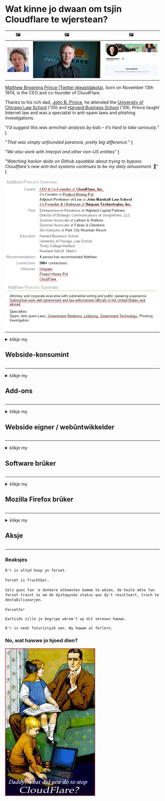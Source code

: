 # Wat kinne jo dwaan om tsjin Cloudflare te wjerstean?

| 🖼 | 🖼 | 🖼 |
| --- | --- | --- |
| ![](../image/matthew_prince_teen.jpg) | ![](../image/matthew_prince.jpg) | ![](../image/blockedbymatthewprince.jpg) |


[Matthew Browning Prince (Twitter @eastdakota)](https://twitter.com/eastdakota), born on November 13th 1974, is the CEO and co-founder of CloudFlare.

Thanks to his rich dad, [John B. Prince](http://web.archive.org/web/20081002173414/http://www.mufranchisee.com/article/453/), he attended the [University of Chicago Law School](https://en.wikipedia.org/wiki/University_of_Chicago_Law_School) ('00) and [Harvard Business School](https://en.wikipedia.org/wiki/Harvard_Business_School) ('09). Prince taught Internet law and was a specialist in anti-spam laws and phishing investigations.


"*I’d suggest this was armchair analysis by kids – it’s hard to take seriously.*" [t](https://www.theguardian.com/technology/2015/nov/19/cloudflare-accused-by-anonymous-helping-isis)

"*That was simply unfounded paranoia, pretty big difference.*"  [t](https://twitter.com/xxdesmus/status/992757936123359233)

"*We also work with Interpol and other non-US entities*" [t](https://twitter.com/eastdakota/status/1203028504184360960)

"*Watching hacker skids on Github squabble about trying to bypass Cloudflare's new anti-bot systems continues to be my daily amusement.* 🍿" [t](https://twitter.com/eastdakota/status/1273277839102656515)


![](../image/whoismp.jpg)

---


<details>
<summary>klikje my

## Webside-konsumint
</summary>


- As de webside dy't jo leuk fine Cloudflare brûkt, fertel se dan Cloudflare net te brûken.
  - Janken op sosjale media lykas Facebook, Reddit, Twitter as Mastodon makket gjin ferskil. [Aksjes binne lûder dan hashtags.](https://twitter.com/phyzonloop/status/1274132092490862594)
  - Besykje kontakt te meitsjen mei de eigner fan 'e webside as jo josels nuttich wolle meitsje.

[Cloudflare sei](https://github.com/Eloston/ungoogled-chromium/issues/783):
```
Wy riede oan dat jo kontakt opnimme mei de behearders foar de spesifike tsjinsten of siden wêrmei jo te krijen hawwe en jo ûnderfining diele.
```

[As jo ​​der net om freegje, wyt eigner fan webside dit probleem noait.](../PEOPLE.md)

![](../image/liberapay.jpg)

[Súksesfol foarbyld](https://counterpartytalk.org/t/turn-off-cloudflare-on-counterparty-co-plz/164/5).<br>
Jo hawwe in probleem? [Ferheegje jo stim no.](https://github.com/maraoz/maraoz.github.io/issues/1) Foarbyld hjirûnder.

```
Jo helpe gewoan sensuer en massatafersjoch fan bedriuwen.
https://codeberg.org/crimeflare/cloudflare-tor/src/branch/master/README.md
```

```
Jo webside is yn 'e privacy-misbrûkende privee muorre-tún fan CloudFlare.
https://codeberg.org/crimeflare/cloudflare-tor/
```

- Nim wat tiid om it privacybelied fan 'e webside te lêzen.
  - as de webside efter Cloudflare sit of as webside tsjinsten brûkt dy't ferbûn binne mei Cloudflare.

It moat útlizze wat de "Cloudflare" is, en freegje om tastimming om jo gegevens te dielen mei Cloudflare. As jo ​​dit net dogge, sil it fertrouwen brekke en de betreffende webside moat wurde foarkommen.

[In akseptabel foarbyld foar privacybelied is hjir](https://archive.is/bDlTz) ("Subprocessors" > "Entity Name")

```
Ik haw jo privacybelied lêzen en ik kin it wurd Cloudflare net fine.
Ik wegerje gegevens mei jo te dielen as jo myn gegevens trochgean oan Cloudflare.
https://codeberg.org/crimeflare/cloudflare-tor/
```

Dit is in foarbyld fan privacybelied dat it wurd Cloudflare net hat.
[Liberland Jobs](https://archive.is/daKIr) [privacy policy](https://docsend.com/view/feiwyte):

![](../image/cfwontobey.jpg)

Cloudflare hawwe in eigen privacybelied.
[Cloudflare hâldt fan doxxing minsken.](https://www.reddit.com/r/GamerGhazi/comments/2s64fe/be_wary_reporting_to_cloudflare/)

Hjir is in goed foarbyld foar it oanmeldformulier fan 'e webside.
AFAIK, nul webside doch dit. Sille jo se fertrouwe?

```
Troch te klikken op "Oanmelde foar XYZ", stimme jo yn mei ús tsjinstferliening en privacyferklearring.
Jo stimme ek yn om jo gegevens te dielen mei Cloudflare en stimt ek yn mei de privacyferklearring fan cloudflare.
As Cloudflare jo ynformaasje lekket of jo net litte ferbine mei ús servers, is it net ús skuld. [*]

[ Ynskriuwe ] [ ik bin it der net mei iens ]
```
[*] [PEOPLE.md](../PEOPLE.md)


- Besykje har tsjinst net te brûken. Unthâld dat jo wurde folge troch Cloudflare.
  - ["I'm in your TLS, sniffin' your passworz"](../image/iminurtls.jpg)

- Sykje nei oare webside. D'r binne alternativen en kânsen op it ynternet!

- Oertsjûgje jo freonen om Tor deistige basis te brûken.
  - Anonymiteit moat de standert wêze fan it iepen ynternet!
  - [Tink derom dat it Tor-projekt dit projekt net leuk fynt.](../HISTORY.md)

</details>

------

<details>
<summary>klikje my

## Add-ons
</summary>

- As jo ​​browser Firefox, Tor Browser as Ungoogled Chromium is, brûk dan ien fan dizze add-ons hjirûnder.
  - As jo ​​oare nije add-on wolle tafoegje, freegje it dan earst oer.


| Namme | Untwikkelder | Stypje | Kin blokkearje | Kin Notify | Chrome |
| -------- | -------- | -------- | -------- | -------- | -------- |
| [Bloku Cloudflaron MITM-Atakon](../subfiles/about.bcma.md) | #Addon | [ ? ](README.md) | **ja**     | **ja**     |  **ja** |
| [Ĉu ligoj estas vundeblaj al MITM-atako?](../subfiles/about.ismm.md) | #Addon | [ ? ](README.md) | Nee     | **ja**     |  **ja** |
| [Ĉu ĉi tiuj ligoj blokos Tor-uzanton?](../subfiles/about.isat.md) | #Addon | [ ? ](README.md) | Nee     | **ja**     |  **ja** |
| [Block Cloudflare MITM Attack](https://trac.torproject.org/projects/tor/attachment/ticket/24351/block_cloudflare_mitm_attack-1.0.14.1-an%2Bfx.xpi)<br>[**DELETED BY TOR PROJECT**](../HISTORY.md) | nullius | [ ? ](tool/block_cloudflare_mitm_fx), [Link](README.md) | **ja**     | **ja**     |  Nee |
| [TPRB](http://34ahehcli3epmhbu2wbl6kw6zdfl74iyc4vg3ja4xwhhst332z3knkyd.onion/) | Sw | [ ? ](http://34ahehcli3epmhbu2wbl6kw6zdfl74iyc4vg3ja4xwhhst332z3knkyd.onion/) | **ja**     | **ja**     |  Nee |
| [Detect Cloudflare](https://addons.mozilla.org/en-US/firefox/addon/detect-cloudflare/) | Frank Otto | [ ? ](https://github.com/traktofon/cf-detect) | Nee     | **ja**     |  Nee |
| [True Sight](https://addons.mozilla.org/en-US/firefox/addon/detect-cloudflare-plus/) | claustromaniac | [ ? ](https://github.com/claustromaniac/detect-cloudflare-plus) | Nee     | **ja**     |  Nee |
| [Which Cloudflare datacenter am I visiting?](https://addons.mozilla.org/en-US/firefox/addon/cf-pop/) | 依云 | [ ? ](https://github.com/lilydjwg/cf-pop) | Nee     | **ja**     |  Nee |


- "Decentraleyes" kin de ferbining mei "CDNJS (Cloudflare)" stopje.
  - It foarkomt dat in protte oanfragen netwurken berikke, en tsjinnet lokale bestannen om siden te brekken.
  - De ûntwikkelder antwurde: "[very concerning indeed](https://github.com/Synzvato/decentraleyes/issues/236#issuecomment-352049501)", "[widespread usage severely centralizes the web](https://github.com/Synzvato/decentraleyes/issues/251#issuecomment-366752049)"

- [Jo kinne Cloudflare-sertifikaat ek fuortsmite of wantrouwen fan jo Certificate Authority (CA).](https://www.ssl.com/how-to/remove-root-certificate-firefox/)

</details>

------

<details>
<summary>klikje my

## Webside eigner / webûntwikkelder
</summary>


![](../image/word_cloudflarefree.jpg)

- Brûk gjin Cloudflare-oplossing, Perioade.
  - Jo kinne better dan dat, net? [Hjir is hoe't jo abonneminten, plannen, domeinen as akkounts fan Cloudflare ferwiderje.](https://support.cloudflare.com/hc/en-us/articles/200167776-Removing-subscriptions-plans-domains-or-accounts)

| 🖼 | 🖼 |
| --- | --- |
| ![](../image/htmlalertcloudflare.jpg) | ![](../image/htmlalertcloudflare2.jpg) |

- Wolle jo mear klanten? Do wist wat te dwaan. Hint is "boppe rigel".
  - [Hoi, jo hawwe skreaun "Wy nimme jo privacy serieus" mar ik krige "Flater 403 Ferbeane anonyme proxy net tastien".](https://it.slashdot.org/story/19/02/19/0033255/stop-saying-we-take-your-privacy-and-security-seriously) Wêrom blokkearje jo Tor Or VPN? [En wêrom blokkearje jo tydlike e-post?](http://nomdjgwjvyvlvmkolbyp3rocn2ld7fnlidlt2jjyotn3qqsvzs2gmuyd.onion/mail/)

![](../image/anonexist.jpg)

- Mei Cloudflare sil de kâns op in útfal fergrutsje. Besikers kinne gjin tagong krije ta jo webside as jo server leech is as Cloudflare down is.
  - [Tochten jo wier dat Cloudflare noait delgie?](https://www.ibtimes.com/cloudflare-down-not-working-sites-producing-504-gateway-timeout-errors-2618008) [Another](https://twitter.com/Jedduff/status/1097875615997399040) [sample](https://twitter.com/search?f=tweets&vertical=default&q=Cloudflare%20is%20having%20problems). [Need more](../PEOPLE.md)?

![](../image/cloudflareinternalerror.jpg)

- Troch Cloudflare te brûken om jo "API-tsjinst", "software-update-server" of "RSS-feed" te proxyen, sil jo klant skea dwaan. In klant belle dy en sei "Ik kin jo API net mear brûke", en jo hawwe gjin idee wat der bart. Cloudflare kin jo klant swijend blokkearje. Tinke jo dat it goed is?
  - D'r binne in soad RSS-lêzer kliïnt en RSS-lêzer online tsjinsten. Wêrom publisearje jo RSS-feed as jo minsken net ynskriuwe?

![](../image/rssfeedovercf.jpg)

- Binne jo HTTPS-sertifikaat nedich? Brûk "Let's Encrypt" of keapje it gewoan fan CA-bedriuw.

- Binne jo DNS-server nedich? Kinne jo jo eigen server net ynstelle? Hoe oer har: [Hurricane Electric Free DNS](https://dns.he.net/), [Dyn.com](https://dyn.com/dns/), [1984 Hosting](https://www.1984hosting.com/), [Afraid.Org (Behearder wisket jo akkount as jo TOR brûke)](https://freedns.afraid.org/)

- Op syk nei hosting tsjinst? Allinne fergees? Hoe oer har: [Onion Service](http://vww6ybal4bd7szmgncyruucpgfkqahzddi37ktceo3ah7ngmcopnpyyd.onion/en/security/network-security/tor/onionservices-best-practices), [Free Web Hosting Area](https://freewha.com/), [Autistici/Inventati Web Site Hosting](https://www.autinv5q6en4gpf4.onion/services/website), [Github Pages](https://pages.github.com/), [Surge](https://surge.sh/)
  - [Alternativen foar Cloudflare](../subfiles/cloudflare-alternatives.md)

- Brûke jo "cloudflare-ipfs.com"? [Witte jo dat Cloudflare IPFS min is?](../PEOPLE.md)

- Ynstallearje Firewall foar webapplikaasjes lykas OWASP en Fail2Ban op jo server en konfigurearje it goed.
  - Tor blokkearje is gjin oplossing. Straf net elkenien allinich foar lytse minne brûkers.

- Trochferwize of blokkearje brûkers fan "Cloudflare Warp" om tagong te krijen ta jo webside. En leverje in reden as jo kinne.

> IP list: "[De hjoeddeiske IP-berik fan Cloudflare](cloudflare_inc/)"

> A: Blokkearje se gewoan

```
server {
...
deny 173.245.48.0/20;
deny 103.21.244.0/22;
deny 103.22.200.0/22;
deny 103.31.4.0/22;
deny 141.101.64.0/18;
deny 108.162.192.0/18;
deny 190.93.240.0/20;
deny 188.114.96.0/20;
deny 197.234.240.0/22;
deny 198.41.128.0/17;
deny 162.158.0.0/15;
deny 104.16.0.0/12;
deny 172.64.0.0/13;
deny 131.0.72.0/22;
deny 2400:cb00::/32;
deny 2606:4700::/32;
deny 2803:f800::/32;
deny 2405:b500::/32;
deny 2405:8100::/32;
deny 2a06:98c0::/29;
deny 2c0f:f248::/32;
...
}
```

> B: Trochferwize nei warskôgingsside

```
http {
...
geo $iscf {
default 0;
173.245.48.0/20 1;
103.21.244.0/22 1;
103.22.200.0/22 1;
103.31.4.0/22 1;
141.101.64.0/18 1;
108.162.192.0/18 1;
190.93.240.0/20 1;
188.114.96.0/20 1;
197.234.240.0/22 1;
198.41.128.0/17 1;
162.158.0.0/15 1;
104.16.0.0/12 1;
172.64.0.0/13 1;
131.0.72.0/22 1;
2400:cb00::/32 1;
2606:4700::/32 1;
2803:f800::/32 1;
2405:b500::/32 1;
2405:8100::/32 1;
2a06:98c0::/29 1;
2c0f:f248::/32 1;
}
...
}

server {
...
if ($iscf) {rewrite ^ https://example.com/cfwsorry.php;}
...
}

<?php
header('HTTP/1.1 406 Not Acceptable');
echo <<<CLOUDFLARED
Thank you for visiting ourwebsite.com!<br />
We are sorry, but we can't serve you because your connection is being intercepted by Cloudflare.<br />
Please read https://codeberg.org/crimeflare/cloudflare-tor for more information.<br />
CLOUDFLARED;
die();
```

- Stel Tor Onion Service as I2P insite op as jo leauwe yn frijheid en anonime brûkers wolkom hjitte.

- Freegje om advys fan oare Dualnet-webside-operators fan Clearnet / Tor en meitsje anonime freonen!

</details>

------

<details>
<summary>klikje my

## Software brûker
</summary>


- Discord brûkt CloudFlare. Alternativen? Wy advisearje [**Briar** (Android)](https://f-droid.org/en/packages/org.briarproject.briar.android/), [Ricochet (PC)](https://ricochet.im/), [Tox + Tor (Android/PC)](https://tox.chat/download.html)
  - Briar befettet Tor-daemon, sadat jo Orbot net hoege te ynstallearjen.
  - Qwtch-ûntwikkelders, Open Privacy, hawwe stop_cloudflare-projekt sûnder melding wiske fan har git-tsjinst.

- As jo ​​Debian GNU / Linux brûke, of in derivaat, abonnearje dan: [bug #831835](https://bugs.debian.org/cgi-bin/bugreport.cgi?bug=831835). En as jo kinne, help de patch te ferifiearjen, en help de ûnderhâlder ta de juste konklúzje te kommen oft it aksepteare moat.

- Raden dizze browsers altyd oan.

| Namme | Untwikkelder | Stypje | Reaksje |
| -------- | -------- | -------- | -------- |
| [Ungoogled-Chromium](https://ungoogled-software.github.io/ungoogled-chromium-binaries/) | Eloston | [ ? ](https://github.com/Eloston/ungoogled-chromium) | PC (Win, Mac, Linux)  _!Tor_ |
| [Bromite](https://www.bromite.org/fdroid) | Bromite | [ ? ](https://github.com/bromite/bromite/issues) | Android  _!Tor_ |
| [Tor Browser](https://www.torproject.org/download/) | Tor Project | [ ? ](https://support.torproject.org/) | PC (Win, Mac, Linux)  _Tor_|
| [Tor Browser Android](https://www.torproject.org/download/) | Tor Project | [ ? ](https://support.torproject.org/) | Android  _Tor_|
| [Onion Browser](https://itunes.apple.com/us/app/onion-browser/id519296448?mt=8) | Mike Tigas | [ ? ](https://github.com/OnionBrowser/OnionBrowser/issues) | Apple iOS  _Tor_|
| [GNU/Icecat](https://www.gnu.org/software/gnuzilla/) | GNU | [ ? ](https://www.gnu.org/software/gnuzilla/) | PC (Linux) |
| [IceCatMobile](https://f-droid.org/en/packages/org.gnu.icecat/) | GNU | [ ? ](https://lists.gnu.org/mailman/listinfo/bug-gnuzilla) | Android |
| [Iridium Browser](https://iridiumbrowser.de/about/) | Iridium | [ ? ](https://github.com/iridium-browser/iridium-browser/) | PC (Win, Mac, Linux, OpenBSD) |


De privacy fan oare software is net perfekt. Dit betsjut net dat Tor-browser "perfekt" is.
D'r is gjin 100% feilich noch 100% privee op ynternet en technology.

- Wolle jo Tor net brûke? Jo kinne elke browser brûke mei Tor-daemon.
  - [Tink derom dat it Tor-projekt dit net leuk fynt.](https://support.torproject.org/tbb/tbb-9/) Brûk Tor Browser as jo dit kinne.
- [Hoe kinne jo Chromium brûke mei Tor](../subfiles/chromium_tor.md)


Litte wy prate oer privacy fan oare software.

- [As jo ​​echt Firefox brûke moatte, kies dan "Firefox ESR".](https://www.mozilla.org/en-US/firefox/organizations/)
  - [Firefox - Spyware Watchdog](https://spyware.neocities.org/articles/firefox.html)
  - [Firefox wiist frijheid fan spraak ôf, ferbiedt frijheid fan spraak](https://web.archive.org/web/20200423010026/https://reclaimthenet.org/firefox-rejects-free-speech-bans-free-speech-commenting-plugin-dissenter-from-its-extensions-gallery/)
  - ["100+ stimmen. It liket as freegje in softwarebedriuw om har te hâlden ... software is dizze dagen gewoan te folle."](https://old.reddit.com/r/firefox/comments/gutdiw/weve_got_work_to_do_the_mozilla_blog/fslbbb6/)
  - [Uh, wêrom lit Firefox my sponsore links sjen yn myn URL-balke?](https://www.reddit.com/r/firefox/comments/jybx2w/uh_why_is_firefox_showing_me_sponsored_links_in/)
  - [Mozilla - Duvel ynkarneare](https://digdeeper.neocities.org/ghost/mozilla.html)

- [Tink derom, Mozilla brûkt Cloudflare-tsjinst.](https://www.robtex.com/dns-lookup/www.mozilla.org) [Se brûke ek de DNS-tsjinst fan Cloudflare op har produkt.](https://www.theregister.co.uk/2018/03/21/mozilla_testing_dns_encryption/)

- [Mozilla hat dit kaartsje offisjeel ôfwiisd.](https://bugzilla.mozilla.org/show_bug.cgi?id=1426618)

- [Firefox Focus is in grap.](https://github.com/mozilla-mobile/focus-android/issues/1743) [Se beloofden telemetry út te setten, mar se feroare it.](https://github.com/mozilla-mobile/focus-android/issues/4210)

- [PaleMoon / Basilisk-ûntwikkelder hâldt fan Cloudflare.](https://github.com/mozilla-mobile/focus-android/issues/1743#issuecomment-345993097)
  - [De argyftsjinner fan Pale Moon hat 18 moannen hackt en ferspraat](https://www.reddit.com/r/privacytoolsIO/comments/cc808y/pale_moons_archive_server_hacked_and_spread/)
  - Hy hate ek Tor-brûkers - "[Lit it fijannich wêze tsjin Tor. Ik tink dat de measte siden fijannich moatte wêze tsjin Tor sjoen syn ekstreem hege misbrûkfaktor.](https://github.com/yacy/yacy_search_server/issues/314#issuecomment-565932097)"

- [Waterfox hat swier "tillefoans thús" probleem](https://spyware.neocities.org/articles/waterfox.html)

- [Google Chrome is in spyware.](https://www.gnu.org/proprietary/malware-google.en.html)
  - [Google profilearret jo aktiviteit.](https://spyware.neocities.org/articles/chrome.html)

- [SRWare Iron makket te folle tillefoans thúsferbining.](https://spyware.neocities.org/articles/iron.html) It makket ek ferbining mei google domeinen.

- [Brave Browser whitelist Facebook / Twitter trackers.](https://www.bleepingcomputer.com/news/security/facebook-twitter-trackers-whitelisted-by-brave-browser/)
  - [Hjir binne mear problemen.](https://spyware.neocities.org/articles/brave.html)
  - [binance oansletten ID](https://twitter.com/cryptonator1337/status/1269594587716374528)

- [Microsoft Edge lit Facebook Flash-koade útfiere efter de rêch fan brûkers.](https://www.zdnet.com/article/microsoft-edge-lets-facebook-run-flash-code-behind-users-backs/)

- [Vivaldi respekteart jo privacy net.](https://spyware.neocities.org/articles/vivaldi.html)

- [Opera spyware nivo: Ekstreem heech](https://spyware.neocities.org/articles/opera.html)

- Apple iOS: [Jo moatte iOS hielendal net brûke, fral om't it malware is.](https://www.gnu.org/proprietary/malware-apple.html)

Dêrom advisearje wy allinich boppesteande tabel. Neat oars.

</details>

------

<details>
<summary>klikje my

## Mozilla Firefox brûker
</summary>


- "Firefox Nightly" stjoert ynformaasje op debugnivo nei Mozilla-tsjinners sûnder opt-out-metoade.
  - [Mozilla-servers hâlde Cloudflare op](https://www.digwebinterface.com/?hostnames=www.mozilla.org%0D%0Amozilla.cloudflare-dns.com&type=&ns=resolver&useresolver=8.8.4.4&nameservers=)

- It is mooglik om Firefox te ferbinen mei Mozilla-tsjinners te ferbieden.
  - [De gids foar beliedssjablonen fan Mozilla](https://github.com/mozilla/policy-templates/blob/master/README.md)
  - Tink derom dat dizze trúk kin stopje mei wurkjen yn 'e lettere ferzje, om't Mozilla harsels graach witlistet.
  - Brûk firewall en DNS-filter om se folslein te blokkearjen.

"`/distribution/policies.json`"

>     "WebsiteFilter": {
> 		"Block": [
> 		"*://*.mozilla.com/*",
> 		"*://*.mozilla.net/*",
> 		"*://*.mozilla.org/*",
> 		"*://webcompat.com/*",
> 		"*://*.firefox.com/*",
> 		"*://*.thunderbird.net/*",
> 		"*://*.cloudflare.com/*"
> 		]
>     },


- ~~Rapportearje in bug op de tracker fan mozilla, en fertel har dat se Cloudflare net brûke moatte.~~ D'r wie in bugrapport oer bugzilla. In protte minsken waarden har soargen pleatst, de bug waard lykwols ferburgen troch de admin yn 2018.

- Jo kinne DoH yn Firefox útsette.
  - [Feroarje standert DNS-leveransier fan firefox](../subfiles/change-firefox-dns.md)

![](../image/firefoxdns.jpg)

- [As jo ​​net-ISP DNS wolle brûke, beskôgje dan it brûken fan OpenNIC Tier2 DNS-tsjinst as ien fan net-Cloudflare DNS-tsjinsten.](https://wiki.opennic.org/start)
![](../image/opennic.jpg)
  - Blokkearje Cloudflare mei DNS. [Crimeflare DNS](https://dns.crimeflare.eu.org/)

- Jo kinne Tor brûke as DNS-resolver. [As jo ​​gjin Tor-ekspert binne, stel dan hjir fraach.](https://tor.stackexchange.com/)

> **Hoe?**
> 1. Download Tor en ynstallearje it op jo kompjûter.
> 2. Foegje dizze rigel ta oan "torrc" bestân.
> DNSPort 127.0.0.1:53
> 3. Start Tor opnij op.
> 4. Stel de DNS-server fan jo kompjûter yn op "127.0.0.1".

</details>

------

<details>
<summary>klikje my

## Aksje
</summary>


- Fertel oaren om jo hinne oer de gefaren fan Cloudflare.

- [Help dizze repository te ferbetterjen.](https://codeberg.org/crimeflare/cloudflare-tor).
  - Sawol de listen, de arguminten derop en de details.

- [Dokumintearje en meitsje hiel iepenbier wêr't dingen ferkeard gean mei Cloudflare (en ferlykbere bedriuwen), soargje derfoar dat dit repository neamd wurdt as jo dat dogge](https://codeberg.org/crimeflare/cloudflare-tor) :)

- Krij mear minsken standert troch Tor, sadat se it web kinne ûnderfine fanút it perspektyf fan ferskate dielen fan 'e wrâld.

- Start groepen, yn sosjale media en meatspace, wijd oan befrijing fan 'e wrâld fan Cloudflare.

- Wêr passend, keppelje nei dizze groepen op dizze repository - dit kin in plak wêze foar koördinearjen gearwurkje as groepen.

- [Start in hok dat in betsjuttend alternatyf foar bedriuwslibben kin leverje foar Cloudflare.](../subfiles/cloudflare-alternatives.md)

- Litte wy witte fan alternativen om teminsten te helpen meardere lagen ferdigening tsjin Cloudflare te leverjen.

- As jo ​​in klant fan Cloudflare binne, set jo privacy-ynstellings yn, en wachtsje oant se har oertrêdzje.
  - [Bring se dan ûnder kosten foar anty-spam / privacy.](https://twitter.com/thexpaw/status/1108424723233419264)

- As jo ​​yn 'e Feriene Steaten fan Amearika binne en de webside yn kwestje in bank of in boekhâlder is, besykje juridyske druk te bringen ûnder de Gramm – Leach – Bliley Act, of de Americans with DIsabilities Act en rapportearje ús werom hoe fier jo komme ,

- As de webside in regearingsside is, besykje juridyske druk te bringen ûnder it 1st Amendemint fan 'e Amerikaanske grûnwet.

- As jo ​​EU-boarger binne, nim dan kontakt op mei de webside om jo persoanlike ynformaasje te stjoeren ûnder de Algemiene Regeling foar gegevensbeskerming. As se wegerje jo jo ynformaasje te jaan, is dat in oertreding fan 'e wet.

- Foar bedriuwen dy't beweare dat se tsjinst oanbiede op har webside, besykje se as "falske reklame" te melden by konsumintebeskermingsorganisaasjes en BBB. Cloudflare-websides wurde betsjinne troch Cloudflare-servers.

- [De ITU suggerearret yn 'e Amerikaanske kontekst dat Cloudflare begjint grut genôch te wurden dat anty-trustwet op har kin wurde brocht.](https://www.itu.int/en/ITU-T/Workshops-and-Seminars/20181218/Documents/Geoff_Huston_Presentation.pdf)

- It is tinkber dat de GNU GPL ferzje 4 in foarsjenning kin befetsje tsjin it opslaan fan boarnekoade efter sa'n tsjinst, wêrtroch foar alle GPLv4 en lettere programma's nedich binne dat teminsten de boarne koade tagonklik is fia in medium dat Tor-brûkers net ûnderskiedt.

</details>

------

### Reaksjes

```
D'r is altyd hoop yn ferset.

Ferset is fruchtber.

Sels guon fan 'e donkere útkomsten komme te wêzen, de heule akte fan ferset traint ús om de dystopyske status quo dy't resulteart, troch te destabilisearjen.

Fersette!
```

```
Eartiids sille jo begripe wêrom't wy dit skreaun hawwe.
```

```
D'r is neat futuristysk oan. Wy hawwe al ferlern.
```

### No, wat hawwe jo hjoed dien?


![](../image/stopcf.jpg)
